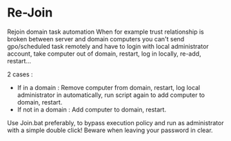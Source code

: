 # Re-Join
Rejoin domain task automation
When for example trust relationship is broken between server and domain computers you can't send gpo/scheduled task remotely and have to login with local administrator account, take computer out of domain, restart, log in locally, re-add, restart...

2 cases :
  - If in a domain : Remove computer from domain, restart, log local administrator in automatically, run script again to add computer to domain, restart.
  - If not in a domain : Add computer to domain, restart.

Use Join.bat preferably, to bypass execution policy and run as administrator with a simple double click!
Beware when leaving your password in clear.
